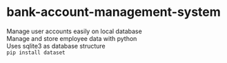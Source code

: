 # bank-account-management-system
Manage user accounts easily on local database<br>
Manage and store employee data with python <br>
Uses sqlite3 as database structure <br>
``pip install dataset``
